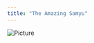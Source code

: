 ```yaml
---
title: "The Amazing Samyu"
---
```


![Picture](https://user-images.githubusercontent.com/107160721/173075791-eca98663-b92c-4731-8518-7cd696c126f8.jpg)

